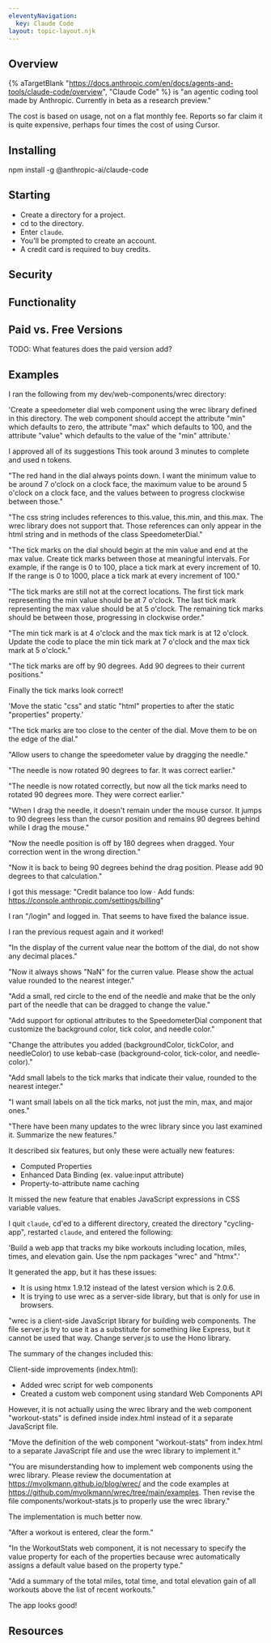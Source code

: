 ```yaml
---
eleventyNavigation:
  key: Claude Code
layout: topic-layout.njk
---
```


<style>
    img {
        border: 1px solid gray;
    }
</style>

## Overview

{% aTargetBlank
"https://docs.anthropic.com/en/docs/agents-and-tools/claude-code/overview",
"Claude Code" %} is "an agentic coding tool made by Anthropic.
Currently in beta as a research preview."

The cost is based on usage, not on a flat monthly fee.
Reports so far claim it is quite expensive,
perhaps four times the cost of using Cursor.

## Installing

npm install -g @anthropic-ai/claude-code

## Starting

- Create a directory for a project.
- cd to the directory.
- Enter `claude`.
- You'll be prompted to create an account.
- A credit card is required to buy credits.

## Security

## Functionality

## Paid vs. Free Versions

TODO: What features does the paid version add?

## Examples

I ran the following from my dev/web-components/wrec directory:

'Create a speedometer dial web component using the wrec library
defined in this directory. The web component should accept
the attribute "min" which defaults to zero,
the attribute "max" which defaults to 100, and
the attribute "value" which defaults to the value of the "min" attribute.'

I approved all of its suggestions
This took around 3 minutes to complete and used n tokens.

"The red hand in the dial always points down.
I want the minimum value to be around 7 o'clock on a clock face,
the maximum value to be around 5 o'clock on a clock face,
and the values between to progress clockwise between those."

"The css string includes references to this.value, this.min, and this.max.
The wrec library does not support that. Those references can only appear
in the html string and in methods of the class SpeedometerDial."

"The tick marks on the dial should begin at the min value and end at
the max value. Create tick marks between those at meaningful intervals.
For example, if the range is 0 to 100,
place a tick mark at every increment of 10.
If the range is 0 to 1000, place a tick mark at every increment of 100."

"The tick marks are still not at the correct locations.
The first tick mark representing the min value should be at 7 o'clock.
The last tick mark representing the max value should be at 5 o'clock.
The remaining tick marks should be between those,
progressing in clockwise order."

"The min tick mark is at 4 o'clock and the max tick mark is at 12 o'clock.
Update the code to place the min tick mark at 7 o'clock
and the max tick mark at 5 o'clock."

"The tick marks are off by 90 degrees.
Add 90 degrees to their current positions."

Finally the tick marks look correct!

'Move the static "css" and static "html" properties
to after the static "properties" property.'

"The tick marks are too close to the center of the dial.
Move them to be on the edge of the dial."

"Allow users to change the speedometer value by dragging the needle."

"The needle is now rotated 90 degrees to far. It was correct earlier."

"The needle is now rotated correctly, but now all the tick marks
need to rotated 90 degrees more. They were correct earlier."

"When I drag the needle, it doesn't remain under the mouse cursor.
It jumps to 90 degrees less than the cursor position and
remains 90 degrees behind while I drag the mouse."

"Now the needle position is off by 180 degrees when dragged.
Your correction went in the wrong direction."

"Now it is back to being 90 degrees behind the drag position.
Please add 90 degrees to that calculation."

I got this message:
"Credit balance too low ·
Add funds: https://console.anthropic.com/settings/billing"

I ran "/login" and logged in. That seems to have fixed the balance issue.

I ran the previous request again and it worked!

"In the display of the current value near the bottom of the dial,
do not show any decimal places."

"Now it always shows "NaN" for the curren value.
Please show the actual value rounded to the nearest integer."

"Add a small, red circle to the end of the needle and make that be
the only part of the needle that can be dragged to change the value."

"Add support for optional attributes to the SpeedometerDial component
that customize the background color, tick color, and needle color."

"Change the attributes you added (backgroundColor, tickColor, and needleColor)
to use kebab-case (background-color, tick-color, and needle-color)."

"Add small labels to the tick marks that indicate their value,
rounded to the nearest integer."

"I want small labels on all the tick marks,
not just the min, max, and major ones."

"There have been many updates to the wrec library since you last examined it.
Summarize the new features."

It described six features, but only these were actually new features:

- Computed Properties
- Enhanced Data Binding (ex. value:input attribute)
- Property-to-attribute name caching

It missed the new feature that enables
JavaScript expressions in CSS variable values.

I quit `claude`, cd'ed to a different directory,
created the directory "cycling-app", restarted `claude`,
and entered the following:

'Build a web app that tracks my bike workouts including
location, miles, times, and elevation gain.
Use the npm packages "wrec" and "htmx".'

It generated the app, but it has these issues:

- It is using htmx 1.9.12 instead of the latest version which is 2.0.6.
- It is trying to use wrec as a server-side library,
  but that is only for use in browsers.

"wrec is a client-side JavaScript library for building web components.
The file server.js try to use it as a substitute for something like Express,
but it cannot be used that way. Change server.js to use the Hono library.

The summary of the changes included this:

Client-side improvements (index.html):

- Added wrec script for web components
- Created a custom <workout-stats> web component
  using standard Web Components API

However, it is not actually using the wrec library and
the web component "workout-stats" is defined inside index.html
instead of it a separate JavaScript file.

"Move the definition of the web component "workout-stats"
from index.html to a separate JavaScript file
and use the wrec library to implement it."

"You are misunderstanding how to implement web components
using the wrec library. Please review the documentation at
https://mvolkmann.github.io/blog/wrec/ and the code examples at
https://github.com/mvolkmann/wrec/tree/main/examples.
Then revise the file components/workout-stats.js
to properly use the wrec library."

The implementation is much better now.

"After a workout is entered, clear the form."

"In the WorkoutStats web component, it is not necessary to specify the
value property for each of the properties because wrec automatically
assigns a default value based on the property type."

"Add a summary of the total miles, total time, and total elevation gain
of all workouts above the list of recent workouts."

The app looks good!

## Resources

